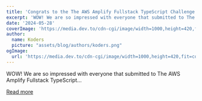 ```yaml
---
title: 'Congrats to the The AWS Amplify Fullstack TypeScript Challenge Winners!'
excerpt: 'WOW! We are so impressed with everyone that submitted to The AWS Amplify Fullstack TypeScript...'
date: '2024-05-28'
coverImage: 'https://media.dev.to/cdn-cgi/image/width=1000,height=420,fit=cover,gravity=auto,format=auto/https%3A%2F%2Fdev-to-uploads.s3.amazonaws.com%2Fuploads%2Farticles%2Fk1hsx2taicgkxfdnj3qz.png'
author:
  name: Koders
  picture: "assets/blog/authors/koders.png"
ogImage:
  url: 'https://media.dev.to/cdn-cgi/image/width=1000,height=420,fit=cover,gravity=auto,format=auto/https%3A%2F%2Fdev-to-uploads.s3.amazonaws.com%2Fuploads%2Farticles%2Fk1hsx2taicgkxfdnj3qz.png'
---
```


WOW! We are so impressed with everyone that submitted to The AWS Amplify Fullstack TypeScript...

[Read more](https://dev.to/devteam/congrats-to-the-the-aws-amplify-fullstack-typescript-challenge-winners-1l37)
